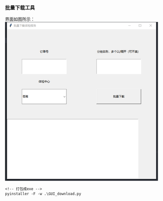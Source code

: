 ### 批量下载工具
界面如图所示：
![avatar](./assets/1584424810.jpg)

```
<!-- 打包成exe -->
pyinstaller -F -w .\GUI_download.py
```
